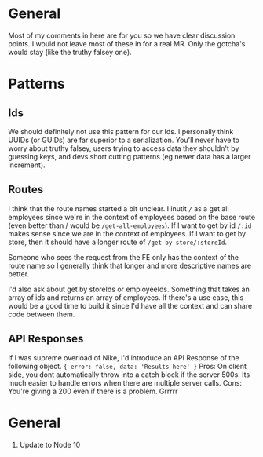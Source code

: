 # General
Most of my comments in here are for you so we have clear discussion points.  I would not leave most of these in for a real MR.  Only the gotcha's would stay (like the truthy falsey one).

# Patterns
## Ids
We should definitely not use this pattern for our Ids.  I personally think UUIDs (or GUIDs) are far superior to a serialization.  You'll never have to worry about truthy falsey, users trying to access data they shouldn't by guessing keys, and devs short cutting patterns (eg newer data has a larger increment).  
## Routes
I think that the route names started a bit unclear.  I inutit `/` as a get all employees since we're in the context of employees based on the base route (even better than / would be `/get-all-employees`).  If I want to get by id `/:id` makes sense since we are in the context of employees.  If I want to get by store, then it should have a longer route of `/get-by-store/:storeId`.

Someone who sees the request from the FE only has the context of the route name so I generally think that longer and more descriptive names are better.

I'd also ask about get by storeIds or employeeIds.  Something that takes an array of ids and returns an array of employees.  If there's a use case, this would be a good time to build it since I'd have all the context and can share code between them.

## API Responses
If I was supreme overload of Nike, I'd introduce an API Response of the following object.
`{ error: false, data: 'Results here' }`
Pros:  On client side, you dont automatically throw into a catch block if the server 500s.  Its much easier to handle errors when there are multiple server calls.
Cons:  You're giving a 200 even if there is a problem.  Grrrrr


# General
1.  Update to Node 10
